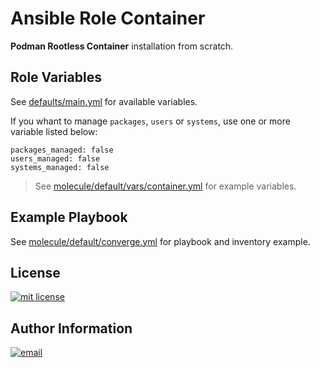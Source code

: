 Ansible Role Container
=========

**Podman Rootless Container** installation from scratch.

Role Variables
--------------

See [defaults/main.yml](defaults/main.yml) for available variables.

If you whant to manage `packages`, `users` or `systems`, use one or more variable listed below:

    packages_managed: false
    users_managed: false
    systems_managed: false

> See [molecule/default/vars/container.yml](molecule/default/vars/container.yml) for example variables.

Example Playbook
----------------

See [molecule/default/converge.yml](molecule/default/converge.yml) for playbook and inventory example.

License
-------

[mit license]: https://img.shields.io/badge/License-MIT-blue.svg
[![mit license]](LICENSE.md)

Author Information
------------------

[email]: https://img.shields.io/badge/BUISSET-Emmanuel-orange.svg
[![email]](mailto:emmanue@buisset.ch)
